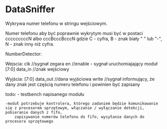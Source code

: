 # DataSniffer


Wykrywa numer telefonu w stringu wejściowym. 

Numer telefonu aby być poprawnie wykrytym musi być w postaci cccccccccN albo cccBcccBcccN
gdzie C - cyfra, B -  znak biały " " lub "-", N - znak inny niż cyfra.
 

NumberDetector: 

Wejscia:
	      clk		//sygnał zegara
		  en		//enable - sygnał uruchomiajający moduł
	[7:0] data_in   //znak wejściowy
	
Wyjścia:
	[7:0] data_out	//dana wyjściowa
		  write		//sygnał informujący, że dany znak jest częścią numeru telefonu i powinien być zapisany
		  
		  



todo: 
	- testbench napisanego modułu
	
	-moduł potrzebuje kontrolera, którego zadaniem będzie komunikowanie się z procesorem sprzętowym, włączanie / wyłączanie detekcji, pobieranie danych z fifo, 
		zapisywanie numerów telefonu do fifo, wysyłanie danych do procesora sprzętowego
		
	


